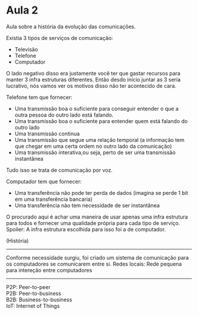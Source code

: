 # Aula 2
Aula sobre a história da evolução das comunicações.

Existia 3 tipos de serviços de comunicação:
* Televisão
* Telefone
* Computador

O lado negativo disso era justamente você ter que gastar recursos para manter 3 infra estruturas diferentes. Então desdo início juntar as 3 seria lucrativo, nós vamos ver os motivos disso não ter acontecido de cara.  

Telefone tem que fornecer: 
* Uma transmissão boa o suficiente para conseguir entender o que a outra pessoa do outro lado está falando.
* Uma transmissão boa o suficiente para entender quem está falando do outro lado
* Uma transmissão continua
* Uma transmissão que segue uma relação temporal (a informação tem que chegar em uma certa ordem no outro lado da comunicação)
* Uma transmissão interativa,ou seja, perto de ser uma transmissão instantânea

Tudo isso se trata de comunicação por voz.  

Computador tem que fornecer:
* Uma transferência não pode ter perda de dados (imagina se perde 1 bit em uma transferência bancaria)
* Uma transferência não tem necessidade de ser instantânea

O procurado aqui é achar uma maneira de usar apenas uma infra estrutura para todos e fornecer uma qualidade própria para cada tipo de serviço.  
Spoiler: A infra estrutura escolhida para isso foi a de computador.  

(História)

---

Conforme necessidade surgiu, foi criado um sistema de comunicação para os computadores se comunicarem entre si.
Redes locais: Rede pequena para intereção entre computadores

---

P2P: Peer-to-peer  
P2B: Peer-to-business  
B2B: Business-to-business  
IoT: Internet of Things
